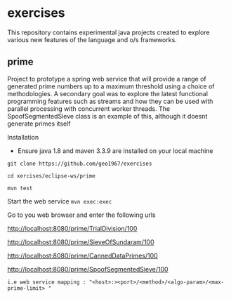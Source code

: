 # exercises

This repository contains experimental java projects created to explore various new features of the language and o/s frameworks.


## prime
Project to  prototype a  spring web service that will provide a range of generated prime numbers up to a maximum threshold using a choice of methodologies. A secondary goal was to explore the latest functional programming features such as streams and how they can be used with parallel processing with concurrent worker threads. The SpoofSegmentedSieve class is  an example of this, although it doesnt generate primes itself

Installation
-  Ensure java 1.8 and maven  3.3.9  are installed on your local machine

 `git clone https://github.com/geo1967/exercises`
 
 `cd xercises/eclipse-ws/prime`
 
 `mvn test`
 
 


Start the web service 
`mvn exec:exec`

Go to you web browser and enter the following urls

[http://localhost:8080/prime/TrialDivision/100]()

[http://localhost:8080/prime/SieveOfSundaram/100]()

[http://localhost:8080/prime/CannedDataPrimes/100]()

 [http://localhost:8080/prime/SpoofSegmentedSieve/100]()
```
i.e web service mapping : "<host>:><port>/<method>/<algo-param>/<max-prime-limit> "
```





    
